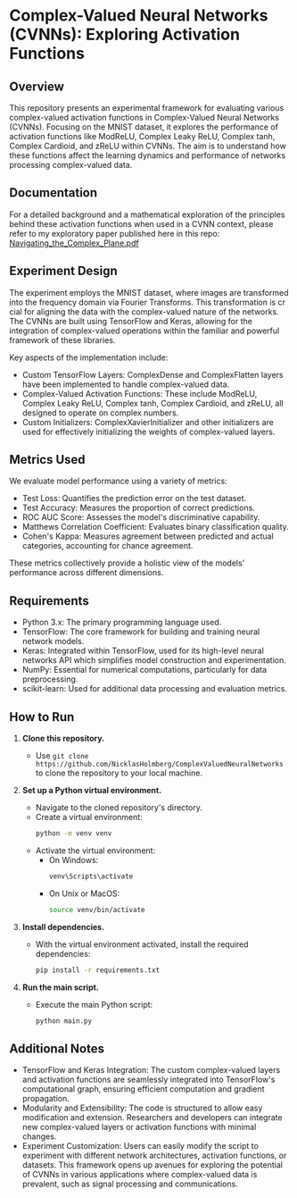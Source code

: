 # Complex-Valued Neural Networks (CVNNs): Exploring Activation Functions

## Overview
This repository presents an experimental framework for evaluating various complex-valued activation functions in Complex-Valued Neural Networks (CVNNs). Focusing on the MNIST dataset, it explores the performance of activation functions like ModReLU, Complex Leaky ReLU, Complex tanh, Complex Cardioid, and zReLU within CVNNs. The aim is to understand how these functions affect the learning dynamics and performance of networks processing complex-valued data.

## Documentation
For a detailed background and a mathematical exploration of the principles behind these activation functions when used in a CVNN context, please refer to my exploratory paper published here in this repo: [Navigating_the_Complex_Plane.pdf](https://github.com/NicklasHolmberg/ComplexValuedNeuralNetworks/blob/main/Navigating_the_Complex_Plane.pdf)

## Experiment Design
The experiment employs the MNIST dataset, where images are transformed into the frequency domain via Fourier Transforms. This transformation is cr
cial for aligning the data with the complex-valued nature of the networks. The CVNNs are built using TensorFlow and Keras, allowing for the integration of complex-valued operations within the familiar and powerful framework of these libraries.

Key aspects of the implementation include:
- Custom TensorFlow Layers: ComplexDense and ComplexFlatten layers have been implemented to handle complex-valued data.
- Complex-Valued Activation Functions: These include ModReLU, Complex Leaky ReLU, Complex tanh, Complex Cardioid, and zReLU, all designed to operate on complex numbers.
- Custom Initializers: ComplexXavierInitializer and other initializers are used for effectively initializing the weights of complex-valued layers.

## Metrics Used
We evaluate model performance using a variety of metrics:
- Test Loss: Quantifies the prediction error on the test dataset.
- Test Accuracy: Measures the proportion of correct predictions.
- ROC AUC Score: Assesses the model's discriminative capability.
- Matthews Correlation Coefficient: Evaluates binary classification quality.
- Cohen's Kappa: Measures agreement between predicted and actual categories, accounting for chance agreement.

These metrics collectively provide a holistic view of the models' performance across different dimensions.

## Requirements
- Python 3.x: The primary programming language used.
- TensorFlow: The core framework for building and training neural network models.
- Keras: Integrated within TensorFlow, used for its high-level neural networks API which simplifies model construction and experimentation.
- NumPy: Essential for numerical computations, particularly for data preprocessing.
- scikit-learn: Used for additional data processing and evaluation metrics.

## How to Run

1. **Clone this repository.**
   - Use `git clone https://github.com/NicklasHolmberg/ComplexValuedNeuralNetworks` to clone the repository to your local machine.

2. **Set up a Python virtual environment.**
   - Navigate to the cloned repository's directory.
   - Create a virtual environment: 
     ```bash
     python -m venv venv
     ```
   - Activate the virtual environment:
     - On Windows:
       ```bash
       venv\Scripts\activate
       ```
     - On Unix or MacOS:
       ```bash
       source venv/bin/activate
       ```

3. **Install dependencies.**
   - With the virtual environment activated, install the required dependencies:
     ```bash
     pip install -r requirements.txt
     ```

4. **Run the main script.**
   - Execute the main Python script:
     ```bash
     python main.py
     ```

## Additional Notes
* TensorFlow and Keras Integration: The custom complex-valued layers and activation functions are seamlessly integrated into TensorFlow's computational graph, ensuring efficient computation and gradient propagation.
* Modularity and Extensibility: The code is structured to allow easy modification and extension. Researchers and developers can integrate new complex-valued layers or activation functions with minimal changes.
* Experiment Customization: Users can easily modify the script to experiment with different network architectures, activation functions, or datasets.
This framework opens up avenues for exploring the potential of CVNNs in various applications where complex-valued data is prevalent, such as signal processing and communications.
